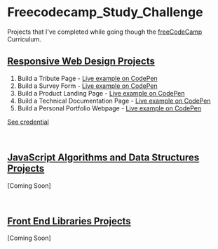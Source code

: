 # Freecodecamp_Study_Challenge

Projects that I've completed while going though the [freeCodeCamp](https://www.freecodecamp.org/) Curriculum.

## [Responsive Web Design Projects](https://www.freecodecamp.org/learn/responsive-web-design/responsive-web-design-projects/)

1. Build a Tribute Page - [Live example on CodePen]()
2. Build a Survey Form -  [Live example on CodePen]()
3. Build a Product Landing Page - [Live example on CodePen]()
4. Build a Technical Documentation Page - [Live example on CodePen]()
5. Build a Personal Portfolio Webpage - [Live example on CodePen]()

[See credential](https://www.freecodecamp.org/certification/david_igheose/responsive-web-design)

<br>

## [JavaScript Algorithms and Data Structures Projects](https://www.freecodecamp.org/learn/javascript-algorithms-and-data-structures/javascript-algorithms-and-data-structures-projects/)

[Coming Soon]

<br>

## [Front End Libraries Projects](https://www.freecodecamp.org/learn/front-end-libraries/front-end-libraries-projects/)

[Coming Soon]

